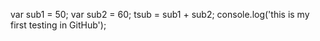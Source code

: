 var sub1 = 50;
var sub2 = 60;
tsub = sub1 + sub2;
console.log('this is my first testing in GitHub');
